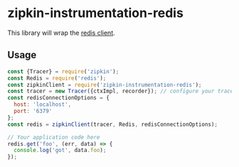 # zipkin-instrumentation-redis

This library will wrap the [redis client](https://www.npmjs.com/package/redis).

## Usage

```javascript
const {Tracer} = require('zipkin');
const Redis = require('redis');
const zipkinClient = require('zipkin-instrumentation-redis');
const tracer = new Tracer({ctxImpl, recorder}); // configure your tracer properly here
const redisConnectionOptions = {
  host: 'localhost',
  port: '6379'
};
const redis = zipkinClient(tracer, Redis, redisConnectionOptions);

// Your application code here
redis.get('foo', (err, data) => {
  console.log('got', data.foo);
});
```
